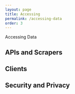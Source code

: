 ```yaml
---
layout: page
title: Accessing
permalink: /accessing-data
order: 3
---
```


Accessing Data

## APIs and Scrapers
## Clients
## Security and Privacy